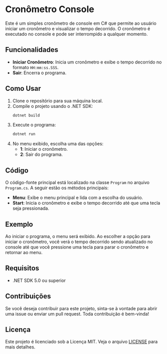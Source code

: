 # Cronômetro Console

Este é um simples cronômetro de console em C# que permite ao usuário iniciar um cronômetro e visualizar o tempo decorrido. O cronômetro é executado no console e pode ser interrompido a qualquer momento.

## Funcionalidades

- **Iniciar Cronômetro**: Inicia um cronômetro e exibe o tempo decorrido no formato `HH:mm:ss.SSS`.
- **Sair**: Encerra o programa.

## Como Usar

1. Clone o repositório para sua máquina local.
2. Compile o projeto usando o .NET SDK:
    ```bash
    dotnet build
    ```
3. Execute o programa:
    ```bash
    dotnet run
    ```
4. No menu exibido, escolha uma das opções:
   - **1**: Iniciar o cronômetro.
   - **2**: Sair do programa.

## Código

O código-fonte principal está localizado na classe `Program` no arquivo `Program.cs`. A seguir estão os métodos principais:

- **Menu**: Exibe o menu principal e lida com a escolha do usuário.
- **Start**: Inicia o cronômetro e exibe o tempo decorrido até que uma tecla seja pressionada.

## Exemplo

Ao iniciar o programa, o menu será exibido. Ao escolher a opção para iniciar o cronômetro, você verá o tempo decorrido sendo atualizado no console até que você pressione uma tecla para parar o cronômetro e retornar ao menu.

## Requisitos

- .NET SDK 5.0 ou superior

## Contribuições

Se você deseja contribuir para este projeto, sinta-se à vontade para abrir uma issue ou enviar um pull request. Toda contribuição é bem-vinda!

## Licença

Este projeto é licenciado sob a Licença MIT. Veja o arquivo [LICENSE](LICENSE) para mais detalhes.
